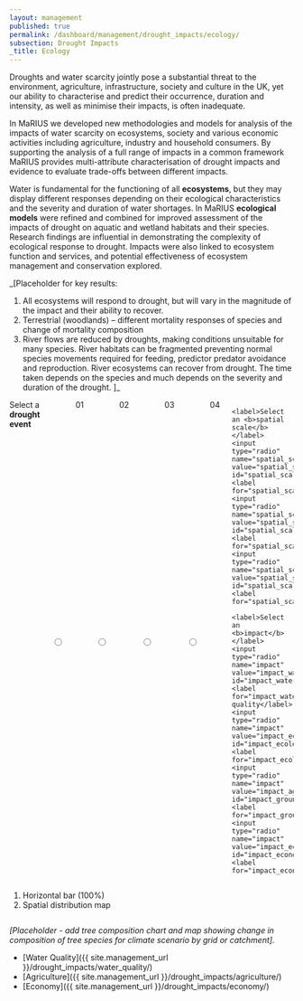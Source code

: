 ```yaml
---
layout: management
published: true
permalink: /dashboard/management/drought_impacts/ecology/
subsection: Drought Impacts
_title: Ecology
---
```


Droughts and water scarcity jointly pose a substantial threat to the environment, agriculture, infrastructure, society and culture in the UK, yet our ability to characterise and predict their occurrence, duration and intensity, as well as minimise their impacts, is often inadequate.

In MaRIUS we developed new methodologies and models for analysis of the impacts of water scarcity on ecosystems, society and various economic activities including agriculture, industry and household consumers. By supporting the analysis of a full range of impacts in a common framework MaRIUS provides multi-attribute characterisation of drought impacts and evidence to evaluate trade-offs between different impacts.


Water is fundamental for the functioning of all **ecosystems**, but they may display different responses depending on their ecological characteristics and the severity and duration of water shortages. In MaRIUS **ecological models** were refined and combined for improved assessment of the impacts of drought on aquatic and wetland habitats and their species. Research findings are influential in demonstrating the complexity of ecological response to drought. Impacts were also linked to ecosystem function and services, and potential effectiveness of ecosystem management and conservation explored.

_[Placeholder for key results:
1. All ecosystems will respond to drought, but will vary in the magnitude of the impact and their ability to recover.
2. Terrestrial (woodlands) – different mortality responses of species and change of mortality composition
3. River flows are reduced by droughts, making conditions unsuitable for many species. River habitats can be fragmented preventing normal species movements required for feeding, predictor predator avoidance and reproduction. River ecosystems can recover from drought. The time taken depends on the species and much depends on the severity and duration of the drought.
]_



<div class="large-6 medium-3 columns">
	<label>Select a <b>drought event</b></label>
	<input type="radio" name="drought_event" value="drought_event_01" id="drought_event_01"><label for="drought_event_01">01</label>
	<input type="radio" name="drought_event" value="drought_event_02" id="drought_event_02"><label for="drought_event_02">02</label>
	<input type="radio" name="drought_event" value="drought_event_03" id="drought_event_03"><label for="drought_event_03">03</label>
	<input type="radio" name="drought_event" value="drought_event_04" id="drought_event_04"><label for="drought_event_04">04</label>

	<label>Select an <b>spatial scale</b></label>
	<input type="radio" name="spatial_scale" value="spatial_scale_thames" id="spatial_scale_thames"><label for="spatial_scale_thames">Thames</label>
	<input type="radio" name="spatial_scale" value="spatial_scale_severn" id="spatial_scale_severn"><label for="spatial_scale_severn">Severn</label>
	<input type="radio" name="spatial_scale" value="spatial_scale_england" id="spatial_scale_england"><label for="spatial_scale_england">England</label>

	<label>Select an <b>impact</b></label>
	<input type="radio" name="impact" value="impact_water_quality" id="impact_water_quality"><label for="impact_water_quality">Water quality</label>
	<input type="radio" name="impact" value="impact_ecology" id="impact_ecology"><label for="impact_ecology">Ecology</label>
	<input type="radio" name="impact" value="impact_agriculture" id="impact_groundwater"><label for="impact_groundwater">Agriculture</label>
	<input type="radio" name="impact" value="impact_economy" id="impact_economy"><label for="impact_economy">Economy</label>
</div>

<div class="large-6 medium-6 columns">
	<ol>
		<li>Horizontal bar (100%)</li>
		<li>Spatial distribution map</li>
	</ol>
</div>

<script src='{{ site.baseurl }}/assets/js/pie_chart.js' type='text/javascript'> </script>

_[Placeholder - add tree composition chart and map showing change in composition of tree species for climate scenario by grid or catchment]._

* [Water Quality]({{ site.management_url }}/drought_impacts/water_quality/)
* [Agriculture]({{ site.management_url }}/drought_impacts/agriculture/)
* [Economy]({{ site.management_url }}/drought_impacts/economy/)
